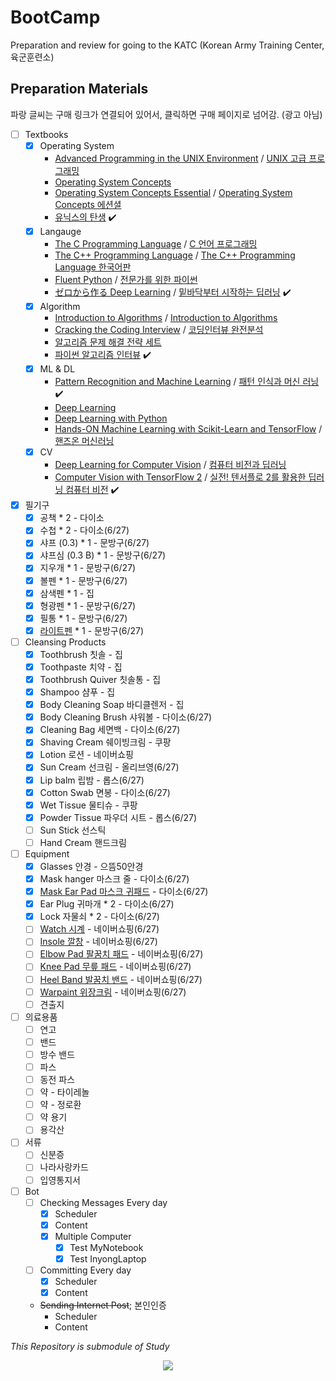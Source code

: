 # BootCamp
Preparation and review for going to the KATC (Korean Army Training Center, 육군훈련소)

## Preparation Materials
파랑 글씨는 구매 링크가 연결되어 있어서, 클릭하면 구매 페이지로 넘어감. (광고 아님)

- [ ] Textbooks
  - [x] Operating System
    - [Advanced Programming in the UNIX Environment](https://read.amazon.com/kp/embed?asin=B00DB3G8KY&preview=newtab&linkCode=kpe&ref_=cm_sw_r_kb_dp_36BE4JGSZS3WMR32355V) / [UNIX 고급 프로그래밍](http://www.yes24.com/Product/Goods/14528020)
    - [Operating System Concepts](https://www.amazon.com/dp/1119456339/?coliid=I2SC46EAXP0FJL&colid=3DGQ02RJ0O8QW&psc=0&ref_=lv_ov_lig_dp_it_im)
    - [Operating System Concepts Essential](https://www.amazon.com/dp/B00RKQZ47Q/?coliid=I1N4YO5JUJO1HD&colid=3DGQ02RJ0O8QW&psc=0&ref_=lv_ov_lig_dp_it_im) / [Operating System Concepts 에션셜](http://www.yes24.com/Product/Goods/71048173)
    - [유닉스의 탄생](http://www.yes24.com/Product/Goods/91213198) :heavy_check_mark:
  - [x] Langauge
    - [The C Programming Language](https://www.amazon.com/dp/0131103709/?coliid=IQW77IBWGBFRI&colid=3DGQ02RJ0O8QW&psc=0&ref_=lv_ov_lig_dp_it_im) / [C 언어 프로그래밍](http://www.yes24.com/Product/Goods/63416)
    - [The C++ Programming Language](https://www.amazon.com/dp/0321958322/?coliid=IQTLHMIYMJIOR&colid=3DGQ02RJ0O8QW&psc=0&ref_=lv_ov_lig_dp_it_im) / [The C++ Programming Language 한국어판](http://www.yes24.com/Product/Goods/23441719)
    - [Fluent Python](https://www.amazon.com/Fluent-Python-Concise-Effective-Programming/dp/1491946008/ref=sr_1_1?dchild=1&keywords=fluent+python&qid=1624331346&sr=8-1) /  [전문가를 위한 파이썬](http://www.yes24.com/Product/Goods/30231768)
    - [ゼロから作る Deep Learning](https://www.amazon.co.jp/%E3%82%BC%E3%83%AD%E3%81%8B%E3%82%89%E4%BD%9C%E3%82%8BDeep-Learning-%E2%80%95Python%E3%81%A7%E5%AD%A6%E3%81%B6%E3%83%87%E3%82%A3%E3%83%BC%E3%83%97%E3%83%A9%E3%83%BC%E3%83%8B%E3%83%B3%E3%82%B0%E3%81%AE%E7%90%86%E8%AB%96%E3%81%A8%E5%AE%9F%E8%A3%85-%E6%96%8E%E8%97%A4-%E5%BA%B7%E6%AF%85/dp/4873117585) / [밑바닥부터 시작하는 딥러닝](http://www.yes24.com/Product/Goods/34970929) :heavy_check_mark: 
  - [x] Algorithm
    - [Introduction to Algorithms](https://www.amazon.com/dp/0262033844/?coliid=I346KV8UUYJ660&colid=3DGQ02RJ0O8QW&psc=1&ref_=lv_ov_lig_dp_it) / [Introduction to Algorithms](http://www.yes24.com/Product/Goods/13776831)
    - [Cracking the Coding Interview](https://www.amazon.com/dp/0984782850/?coliid=IATX78AOHNRK7&colid=3DGQ02RJ0O8QW&psc=1&ref_=lv_ov_lig_dp_it) / [코딩인터뷰 완전분석](http://www.yes24.com/Product/Goods/44305533)
    - [알고리즘 문제 해결 전략 세트](http://www.yes24.com/Product/Goods/8006522)
    - [파이썬 알고리즘 인터뷰](http://www.yes24.com/Product/Goods/91084402) :heavy_check_mark:
  - [x] ML & DL
    - [Pattern Recognition and Machine Learning](https://www.amazon.com/dp/0387310738/?coliid=I1O5WPSXJKY3FS&colid=3DGQ02RJ0O8QW&psc=1&ref_=lv_ov_lig_dp_it) /  [패턴 인식과 머신 러닝](http://www.yes24.com/Product/Goods/64189352) :heavy_check_mark:
    - [Deep Learning](https://www.amazon.com/gp/product/0262035618/ref=ppx_yo_dt_b_asin_title_o00_s00?ie=UTF8&psc=1) 
    - [Deep Learning with Python](https://www.amazon.com/gp/product/1617294438/ref=ppx_yo_dt_b_asin_title_o00_s00?ie=UTF8&psc=1)
    - [Hands-ON Machine Learning with Scikit-Learn and TensorFlow](https://www.amazon.com/dp/1491962291/?coliid=I2H26RK8BNC46F&colid=3DGQ02RJ0O8QW&psc=0&ref_=lv_ov_lig_dp_it) / [핸즈온 머신러닝](http://www.yes24.com/Product/Goods/59878826)
  - [x] CV
    - [Deep Learning for Computer Vision](https://www.amazon.com/dp/1788295625/?coliid=I2TRK7Y8CUTI1I&colid=3DGQ02RJ0O8QW&psc=1&ref_=lv_ov_lig_dp_it) / [컴퓨터 비전과 딥러닝](http://www.yes24.com/Product/Goods/63830791)
    - [Computer Vision with TensorFlow 2](https://www.amazon.com/gp/product/1788830644) / [실전! 텐서플로 2를 활용한 딥러닝 컴퓨터 비전](http://www.yes24.com/Product/Goods/90365150) :heavy_check_mark:

- [x] 필기구
  - [x] 공책 * 2 - 다이소
  - [x] 수첩 * 2 - 다이소(6/27)
  - [x] 샤프 (0.3) * 1 - 문방구(6/27)
  - [x] 샤프심 (0.3 B) * 1 - 문방구(6/27)
  - [x] 지우개 * 1 - 문방구(6/27)
  - [x] 볼펜 * 1 - 문방구(6/27)
  - [x] 삼색펜 * 1 - 집
  - [x] 형광펜 * 1 - 문방구(6/27)
  - [x] 필통 * 1 - 문방구(6/27)
  - [x] [라이트펜](https://smartstore.naver.com/early-trend-shop/products/5090123821) * 1 - 문방구(6/27)

- [ ] Cleansing Products
  - [x] Toothbrush 칫솔 - 집
  - [x] Toothpaste 치약 - 집
  - [x] Toothbrush Quiver 칫솔통 - 집
  - [x] Shampoo 샴푸 - 집
  - [x] Body Cleaning Soap 바디클렌저 - 집
  - [x] Body Cleaning Brush 샤워볼 - 다이소(6/27)
  - [x] Cleaning Bag 세면백 - 다이소(6/27)
  - [x] Shaving Cream 쉐이빙크림 - 쿠팡
  - [x] Lotion 로션 - 네이버쇼핑
  - [x] Sun Cream 선크림 - 올리브영(6/27)
  - [x] Lip balm 립밤 - 롭스(6/27)
  - [x] Cotton Swab 면봉 - 다이소(6/27)
  - [x] Wet Tissue 물티슈 - 쿠팡
  - [x] Powder Tissue 파우더 시트 - 롭스(6/27)
  - [ ] Sun Stick 선스틱
  - [ ] Hand Cream 핸드크림

- [ ] Equipment
  - [x] Glasses 안경 - 으뜸50안경
  - [x] Mask hanger 마스크 줄 - 다이소(6/27)
  - [x] [Mask Ear Pad 마스크 귀패드](https://smartstore.naver.com/early-trend-shop/products/5351685779) - 다이소(6/27)
  - [x] Ear Plug 귀마개 * 2 - 다이소(6/27)
  - [x] Lock 자물쇠 * 2 - 다이소(6/27) 
  - [ ] [Watch 시계](https://smartstore.naver.com/early-trend-shop/products/5221359949) - 네이버쇼핑(6/27)
  - [ ] [Insole 깔창](https://smartstore.naver.com/early-trend-shop/products/4755301328) - 네이버쇼핑(6/27)
  - [ ] [Elbow Pad 팔꿈치 패드](https://smartstore.naver.com/early-trend-shop/products/4911095601) - 네이버쇼핑(6/27)
  - [ ] [Knee Pad 무릎 패드](https://smartstore.naver.com/early-trend-shop/products/4928064521) - 네이버쇼핑(6/27)
  - [ ] [Heel Band 발꿈치 밴드](https://smartstore.naver.com/early-trend-shop/products/5406408748) - 네이버쇼핑(6/27)
  - [ ] [Warpaint 위장크림](https://smartstore.naver.com/early-trend-shop/products/4949369609?NaPm=ct%3Dkqf5lsap%7Cci%3Dcheckout%7Ctr%3Dsls_myc%7Ctrx%3D%7Chk%3De765994066b7914fa093bd4384d0c9b834563503) - 네이버쇼핑(6/27)
  - [ ] 견출지

- [ ] 의료용품
  - [ ] 연고
  - [ ] 밴드
  - [ ] 방수 밴드
  - [ ] 파스
  - [ ] 동전 파스
  - [ ] 약 - 타이레놀
  - [ ] 약 - 정로환
  - [ ] 약 용기
  - [ ] 용각산

- [ ] 서류
  - [ ] 신분증
  - [ ] 나라사랑카드
  - [ ] 입영통지서

- [ ] Bot
  - [ ] Checking Messages Every day
    - [x] Scheduler
    - [x] Content
    - [x] Multiple Computer
      - [x] Test MyNotebook
      - [x] Test InyongLaptop
  - [ ] Committing Every day
    - [x] Scheduler
    - [x] Content
  - ~~Sending Internet Post~~; 본인인증
    - Scheduler
    - Content

*This Repository is submodule of Study*

<p align='center'><img src='https://user-images.githubusercontent.com/20737479/122714371-2a3b5b00-d2a2-11eb-82b0-f1a524378a68.gif'></p>

